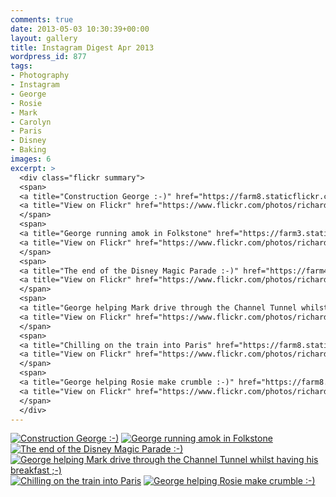 ```yaml
---
comments: true
date: 2013-05-03 10:30:39+00:00
layout: gallery
title: Instagram Digest Apr 2013
wordpress_id: 877
tags:
- Photography
- Instagram
- George
- Rosie
- Mark
- Carolyn
- Paris
- Disney
- Baking
images: 6
excerpt: >
  <div class="flickr summary">
  <span>
  <a title="Construction George :-)" href="https://farm8.staticflickr.com/7304/13103577015_fbf028f37a_b.jpg" class="image cboxElement" rel="gallery6"><img src="https://farm8.staticflickr.com/7304/13103577015_fbf028f37a_q.jpg" alt="Construction George :-)"></a>
  <a title="View on Flickr" href="https://www.flickr.com/photos/richard-perry/13103577015/" class="flickrlink"> </a>
  </span>
  <span>
  <a title="George running amok in Folkstone" href="https://farm3.staticflickr.com/2857/13103676913_65b2209bb6_b.jpg" class="image cboxElement" rel="gallery6"><img src="https://farm3.staticflickr.com/2857/13103676913_65b2209bb6_q.jpg" alt="George running amok in Folkstone"></a>
  <a title="View on Flickr" href="https://www.flickr.com/photos/richard-perry/13103676913/" class="flickrlink"> </a>
  </span>
  <span>
  <a title="The end of the Disney Magic Parade :-)" href="https://farm4.staticflickr.com/3772/13103574575_d5fbb096ea_b.jpg" class="image cboxElement" rel="gallery6"><img src="https://farm4.staticflickr.com/3772/13103574575_d5fbb096ea_q.jpg" alt="The end of the Disney Magic Parade :-)"></a>
  <a title="View on Flickr" href="https://www.flickr.com/photos/richard-perry/13103574575/" class="flickrlink"> </a>
  </span>
  <span>
  <a title="George helping Mark drive through the Channel Tunnel whilst having his breakfast ;-)" href="https://farm3.staticflickr.com/2148/13103675283_08f54e8df9_b.jpg" class="image cboxElement" rel="gallery6"><img src="https://farm3.staticflickr.com/2148/13103675283_08f54e8df9_q.jpg" alt="George helping Mark drive through the Channel Tunnel whilst having his breakfast ;-)"></a>
  <a title="View on Flickr" href="https://www.flickr.com/photos/richard-perry/13103675283/" class="flickrlink"> </a>
  </span>
  <span>
  <a title="Chilling on the train into Paris" href="https://farm8.staticflickr.com/7407/13103838124_35360e885f_b.jpg" class="image cboxElement" rel="gallery6"><img src="https://farm8.staticflickr.com/7407/13103838124_35360e885f_q.jpg" alt="Chilling on the train into Paris"></a>
  <a title="View on Flickr" href="https://www.flickr.com/photos/richard-perry/13103838124/" class="flickrlink"> </a>
  </span>
  <span>
  <a title="George helping Rosie make crumble :-)" href="https://farm8.staticflickr.com/7333/13103569145_117216a099_b.jpg" class="image cboxElement" rel="gallery6"><img src="https://farm8.staticflickr.com/7333/13103569145_117216a099_q.jpg" alt="George helping Rosie make crumble :-)"></a>
  <a title="View on Flickr" href="https://www.flickr.com/photos/richard-perry/13103569145/" class="flickrlink"> </a>
  </span>
  </div>
---
```


<div class="flickr gallery">
<span>
<a title="Construction George :-)" href="https://farm8.staticflickr.com/7304/13103577015_fbf028f37a_b.jpg" class="image cboxElement" rel="gallery0"><img src="https://farm8.staticflickr.com/7304/13103577015_fbf028f37a_q.jpg" alt="Construction George :-)"></a>
<a title="View on Flickr" href="https://www.flickr.com/photos/richard-perry/13103577015/" class="flickrlink"> </a>
</span>
<span>
<a title="George running amok in Folkstone" href="https://farm3.staticflickr.com/2857/13103676913_65b2209bb6_b.jpg" class="image cboxElement" rel="gallery0"><img src="https://farm3.staticflickr.com/2857/13103676913_65b2209bb6_q.jpg" alt="George running amok in Folkstone"></a>
<a title="View on Flickr" href="https://www.flickr.com/photos/richard-perry/13103676913/" class="flickrlink"> </a>
</span>
<span>
<a title="The end of the Disney Magic Parade :-)" href="https://farm4.staticflickr.com/3772/13103574575_d5fbb096ea_b.jpg" class="image cboxElement" rel="gallery0"><img src="https://farm4.staticflickr.com/3772/13103574575_d5fbb096ea_q.jpg" alt="The end of the Disney Magic Parade :-)"></a>
<a title="View on Flickr" href="https://www.flickr.com/photos/richard-perry/13103574575/" class="flickrlink"> </a>
</span>
<span>
<a title="George helping Mark drive through the Channel Tunnel whilst having his breakfast ;-)" href="https://farm3.staticflickr.com/2148/13103675283_08f54e8df9_b.jpg" class="image cboxElement" rel="gallery0"><img src="https://farm3.staticflickr.com/2148/13103675283_08f54e8df9_q.jpg" alt="George helping Mark drive through the Channel Tunnel whilst having his breakfast ;-)"></a>
<a title="View on Flickr" href="https://www.flickr.com/photos/richard-perry/13103675283/" class="flickrlink"> </a>
</span>
<span>
<a title="Chilling on the train into Paris" href="https://farm8.staticflickr.com/7407/13103838124_35360e885f_b.jpg" class="image cboxElement" rel="gallery0"><img src="https://farm8.staticflickr.com/7407/13103838124_35360e885f_q.jpg" alt="Chilling on the train into Paris"></a>
<a title="View on Flickr" href="https://www.flickr.com/photos/richard-perry/13103838124/" class="flickrlink"> </a>
</span>
<span>
<a title="George helping Rosie make crumble :-)" href="https://farm8.staticflickr.com/7333/13103569145_117216a099_b.jpg" class="image cboxElement" rel="gallery0"><img src="https://farm8.staticflickr.com/7333/13103569145_117216a099_q.jpg" alt="George helping Rosie make crumble :-)"></a>
<a title="View on Flickr" href="https://www.flickr.com/photos/richard-perry/13103569145/" class="flickrlink"> </a>
</span>
</div>